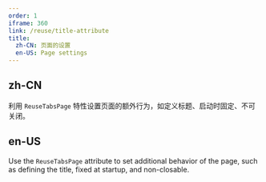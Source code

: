 ```yaml
---
order: 1
iframe: 360
link: /reuse/title-attribute
title:
  zh-CN: 页面的设置
  en-US: Page settings
---
```


## zh-CN

利用 `ReuseTabsPage` 特性设置页面的额外行为，如定义标题、启动时固定、不可关闭。

## en-US

Use the `ReuseTabsPage` attribute to set additional behavior of the page, such as defining the title, fixed at startup, and non-closable.